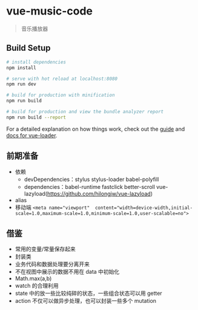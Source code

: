 # vue-music-code

> 音乐播放器

## Build Setup

``` bash
# install dependencies
npm install

# serve with hot reload at localhost:8080
npm run dev

# build for production with minification
npm run build

# build for production and view the bundle analyzer report
npm run build --report
```

For a detailed explanation on how things work, check out the [guide](http://vuejs-templates.github.io/webpack/) and [docs for vue-loader](http://vuejs.github.io/vue-loader).


## 前期准备

- 依赖
  + devDependencies：stylus stylus-loader babel-polyfill
  + dependencies：babel-runtime fastclick better-scroll vue-lazyload(https://github.com/hilongjw/vue-lazyload)
- alias
- 移动端 `<meta name="viewport"  content="width=device-width,initial-scale=1.0,maximum-scale=1.0,minimum-scale=1.0,user-scalable=no">`


## 借鉴

- 常用的变量/常量保存起来
- 封装类
- 业务代码和数据处理要分离开来
- 不在视图中展示的数据不用在 data 中初始化
- Math.max(a,b)
- watch 的合理利用
- state 中的放一些比较纯碎的状态，一些组合状态可以用 getter
- action 不仅可以做异步处理，也可以封装一些多个 mutation
